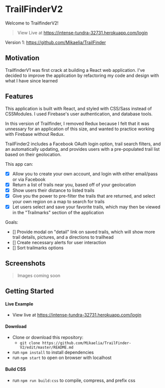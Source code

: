 # TrailFinderV2

Welcome to TrailfinderV2!

> View Live at https://intense-tundra-32731.herokuapp.com/login

Version 1: https://github.com/Mikaelia/TrailFinder

## Motivation
TrailfinderV1 was first crack at building a React web application. I've decided to improve the application by refactoring my code and design with what I have since learned

## Features
This application is built with React, and styled with CSS/Sass instead of CSSModules. I used Firebase's user authentication, and database tools.

In this version of Trailfinder, I removed Redux because I felt that it was unnessary for an application of this size, and wanted to practice working with Firebase without Redux. 

TrailFinder2 includes a Facebook OAuth login option, trail search filters, and an automatically updating, and provides users with a pre-populated trail list based on their geolocation. 

This app can:
- [x] Allow you to create your own account, and login with either email/pass or via Facebook
- [x] Return a list of trails near you, based off of your geolocation
- [x] Show users their distance to listed trails
- [x] Give you the power to pre-filter the trails that are returned, and select your own region on a map to search for trails
- [x] Let users select and save your favorite trails, which may then be viewed in the "Trailmarks" section of the application

Goals:
- [] Provide modal on "detail" link on saved trails, which will show more trail details, pictures, and a directions to trailhead
- [] Create necessary alerts for user interaction
- [] Sort trailmarks options

## Screenshots
> Images coming soon

## Getting Started

#### Live Example
- View live at https://intense-tundra-32731.herokuapp.com/login

#### Download
- Clone or download this repository:
  - `git clone https://github.com/Mikaelia/TrailFinder-V2/edit/master/README.md`
- run `npm install` to install dependencies
- run `npm start` to open on browser with localhost

#### Build CSS
- run `npm run build:css` to compile, compress, and prefix css
